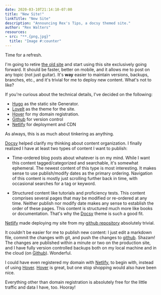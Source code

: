 ```yaml
---
date: 2020-03-10T21:14:10-07:00
title: "New Site!"
linkTitle: "New Site"
description: "Announcing Rex's Tips, a docsy themed site."
author: "Rex Walters"
resources:
- src: "**.{png,jpg}"
  title: "Image #:counter"
---
```


Time for a refresh.

I'm going to retire [the old site](https://lessons.doiwalters.com) and start using this site exclusively going forward. It should be faster, better on mobile, and it allows me to post on any topic (not just guitar). It's **way** easier to maintain versions, backups, branches, etc., and it's trivial for me to deploy new content. What's not to like?

If you're curious about the technical details, I've decided on the following:

* [Hugo](https://gohugo.io) as the static site Generator.
* [LoveIt](https://themes.gohugo.io/docsy/) as the theme for the site.
* [Hover](https://www.hover.com) for my domain registration.
* [Github](https://github.io) for version control
* [Netlify](https://www.netlify.com) for deployment and CDN

As always, this is as much about tinkering as anything.

[Docsy](https://themes.gohugo.io/docsy) helped clarify my thinking about content organization. I finally realized I have at least two types of content I want to publish:

* Time-ordered blog posts about whatever is on my mind. While I want this content tagged/categorized and searchable, it's somewhat ephemeral. The newest content of this type is most interesting. It makes sense to use publish/modify dates as the primary ordering. Navigation of this content is mostly just scrolling further back in time, with occasional searches for a tag or keyword.

* Structured content like tutorials and proficiency tests. This content comprises several pages that may be modified or re-ordered at any time. Neither publish nor modify date makes any sense to establish the order of these pages. This content is structured much more like books or documentation. That's why the [Docsy](https://themes.gohugo.io/docsy/) theme is such a good fit.

[Netlify](https://www.netlify.com) made deploying my site from my [github repository](https://github.com/wrex/rexs.tips) absolutely trivial.

It couldn't be easier for me to publish new content: I just edit a markdown file, commit the changes with git, and push the changes to [github](https://github.com/wrex/rexs.tips). Shazam! The changes are published within a minute or two on the production site, and I have fully version controlled backups both on my local machine and in the cloud (on [Github](https://github.com/wrex/rexs.tips)). Wonderful.

I could have even registered my domain with [Netlify](https://www.netlify.com), to begin with, instead of using [Hover](https://www.hover.com). [Hover](https://www.hover.com) is great, but one stop shopping would also have been nice.

Everything other than domain registration is absolutely free for the little traffic and data I have, too. Hooray!
